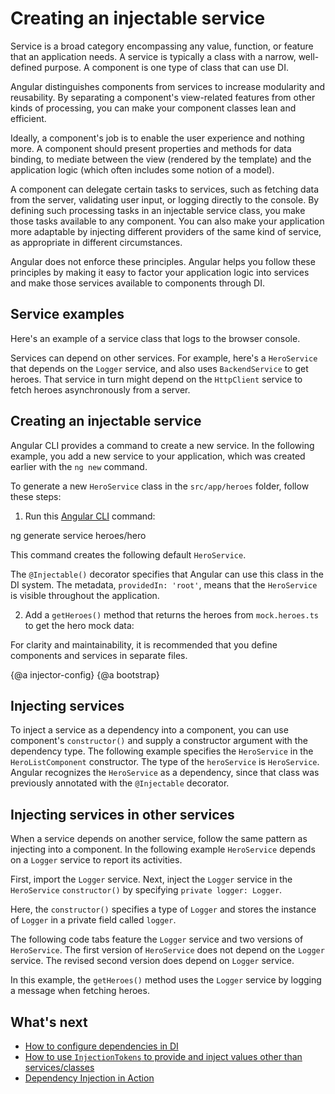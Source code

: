 # Creating an injectable service

Service is a broad category encompassing any value, function, or feature that an application needs. A service is typically a class with a narrow, well-defined purpose. A component is one type of class that can use DI.

Angular distinguishes components from services to increase modularity and reusability. By separating a component's view-related features from other kinds of processing, you can make your component classes lean and efficient.

Ideally, a component's job is to enable the user experience and nothing more. A component should present properties and methods for data binding, to mediate between the view (rendered by the template) and the application logic (which often includes some notion of a model).

A component can delegate certain tasks to services, such as fetching data from the server, validating user input, or logging directly to the console. By defining such processing tasks in an injectable service class, you make those tasks available to any component. You can also make your application more adaptable by injecting different providers of the same kind of service, as appropriate in different circumstances.

Angular does not enforce these principles. Angular helps you follow these principles by making it easy to factor your application logic into services and make those services available to components through DI.

## Service examples

Here's an example of a service class that logs to the browser console.

<code-example header="src/app/logger.service.ts (class)" path="architecture/src/app/logger.service.ts" region="class"></code-example>

Services can depend on other services.
For example, here's a `HeroService` that depends on the `Logger` service, and also uses `BackendService` to get heroes.
That service in turn might depend on the `HttpClient` service to fetch heroes asynchronously from a server.

<code-example header="src/app/hero.service.ts (class)" path="architecture/src/app/hero.service.ts" region="class"></code-example>

## Creating an injectable service

Angular CLI provides a command to create a new service. In the following example, you add a new service to your application, which was created earlier with the `ng new` command. 

To generate a new `HeroService` class in the `src/app/heroes` folder, follow these steps: 

1. Run this [Angular CLI](cli) command:

<code-example language="sh">
ng generate service heroes/hero
</code-example>

This command creates the following default `HeroService`.

<code-example path="dependency-injection/src/app/heroes/hero.service.0.ts" header="src/app/heroes/hero.service.ts (CLI-generated)">
</code-example>

The `@Injectable()` decorator specifies that Angular can use this class in the DI system.
The metadata, `providedIn: 'root'`, means that the `HeroService` is visible throughout the application.

2. Add a `getHeroes()` method that returns the heroes from `mock.heroes.ts` to get the hero mock data:

<code-example path="dependency-injection/src/app/heroes/hero.service.3.ts" header="src/app/heroes/hero.service.ts">
</code-example>

For clarity and maintainability, it is recommended that you define components and services in separate files.

{@a injector-config}
{@a bootstrap}

## Injecting services

To inject a service as a dependency into a component, you can use component's `constructor()` and supply a constructor argument with the dependency type. The following example specifies the `HeroService` in the `HeroListComponent` constructor. The type of the `heroService` is `HeroService`. Angular recognizes the `HeroService` as a dependency, since that class was previously annotated with the `@Injectable` decorator.

<code-example header="src/app/heroes/hero-list.component (constructor signature)" path="dependency-injection/src/app/heroes/hero-list.component.ts"
region="ctor-signature">
</code-example>

## Injecting services in other services

When a service depends on another service, follow the same pattern as injecting into a component.
In the following example `HeroService` depends on a `Logger` service to report its activities.

First, import the `Logger` service. Next, inject the `Logger` service in the `HeroService` `constructor()` by specifying `private logger: Logger`.

Here, the `constructor()` specifies a type of `Logger` and stores the instance of `Logger` in a private field called `logger`.

The following code tabs feature the `Logger` service and two versions of `HeroService`. The first version of `HeroService` does not depend on the `Logger` service. The revised second version does depend on `Logger` service.

<code-tabs>

  <code-pane header="src/app/heroes/hero.service (v2)" path="dependency-injection/src/app/heroes/hero.service.2.ts">
  </code-pane>

  <code-pane header="src/app/heroes/hero.service (v1)" path="dependency-injection/src/app/heroes/hero.service.1.ts">
  </code-pane>

  <code-pane header="src/app/logger.service"
  path="dependency-injection/src/app/logger.service.ts">
  </code-pane>

</code-tabs>

In this example, the `getHeroes()` method uses the `Logger` service by logging a message when fetching heroes.

## What's next

* [How to configure dependencies in DI](guide/dependency-injection-providers)
* [How to use `InjectionTokens` to provide and inject values other than services/classes](guide/dependency-injection-providers#configuring-dependency-providers)
* [Dependency Injection in Action](guide/dependency-injection-in-action)
